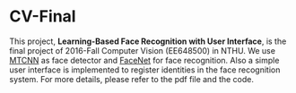 # CV-Final
This project, **Learning-Based Face Recognition with User Interface**, is the final project of 2016-Fall Computer Vision (EE648500) in NTHU. We use [MTCNN](https://kpzhang93.github.io/MTCNN_face_detection_alignment/) as face detector and [FaceNet](https://github.com/davidsandberg/facenet) for face recognition. Also a simple user interface is implemented to register identities in the face recognition system. For more details, please refer to the pdf file and the code.
